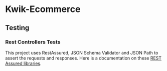 # Kwik-Ecommerce

[//]: # (TODO: Add coding styles documentation)

## Testing

### Rest Controllers Tests

This project uses RestAssured, JSON Schema Validator and JSON Path to assert the requests and responses. Here is a
documentation on
these [REST Assured libraries](https://www.javadoc.io/doc/io.rest-assured).

